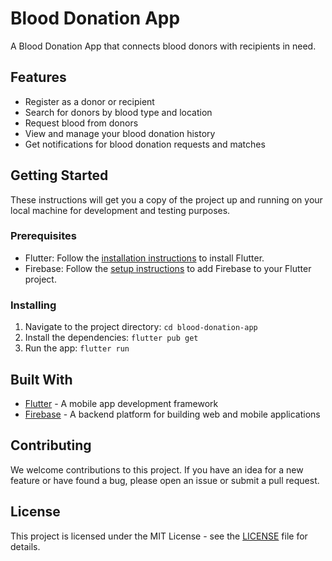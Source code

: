 # Blood Donation App

A Blood Donation App that connects blood donors with recipients in need. 

## Features

- Register as a donor or recipient
- Search for donors by blood type and location
- Request blood from donors
- View and manage your blood donation history
- Get notifications for blood donation requests and matches

## Getting Started

These instructions will get you a copy of the project up and running on your local machine for development and testing purposes.

### Prerequisites

- Flutter: Follow the [installation instructions](https://flutter.dev/docs/get-started/install) to install Flutter.
- Firebase: Follow the [setup instructions](https://firebase.google.com/docs/flutter/setup) to add Firebase to your Flutter project.

### Installing

1. Navigate to the project directory: `cd blood-donation-app`
2. Install the dependencies: `flutter pub get`
3. Run the app: `flutter run`

## Built With

- [Flutter](https://flutter.dev/) - A mobile app development framework
- [Firebase](https://firebase.google.com/) - A backend platform for building web and mobile applications

## Contributing

We welcome contributions to this project. If you have an idea for a new feature or have found a bug, please open an issue or submit a pull request.

## License

This project is licensed under the MIT License - see the [LICENSE](LICENSE) file for details.

